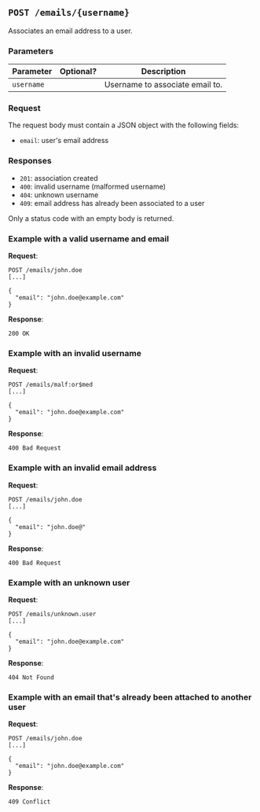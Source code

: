 ## `POST /emails/{username}`

Associates an email address to a user.

### Parameters

| Parameter  | Optional?    | Description                     |
|------------|--------------|---------------------------------|
| `username` |              | Username to associate email to. |

### Request

The request body must contain a JSON object with the following fields:

- `email`: user's email address

### Responses

- `201`: association created
- `400`: invalid username (malformed username)
- `404`: unknown username
- `409`: email address has already been associated to a user

Only a status code with an empty body is returned.

### Example with a valid username and email

**Request**:

```
POST /emails/john.doe
[...]

{
  "email": "john.doe@example.com"
}
```

**Response**:

```
200 OK
```

### Example with an invalid username

**Request**:

```
POST /emails/malf:or$med
[...]

{
  "email": "john.doe@example.com"
}
```

**Response**:

```
400 Bad Request
```

### Example with an invalid email address

**Request**:

```
POST /emails/john.doe
[...]

{
  "email": "john.doe@"
}
```

**Response**:

```
400 Bad Request
```

### Example with an unknown user

**Request**:

```
POST /emails/unknown.user
[...]

{
  "email": "john.doe@example.com"
}
```

**Response**:

```
404 Not Found
```

### Example with an email that's already been attached to another user

**Request**:

```
POST /emails/john.doe
[...]

{
  "email": "john.doe@example.com"
}
```

**Response**:

```
409 Conflict
```
